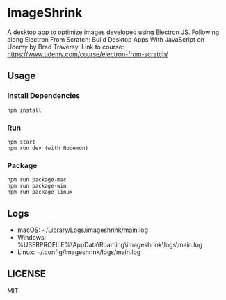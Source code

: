 # ImageShrink

A desktop app to optimize images developed using Electron JS.
Following along Electron From Scratch: Build Desktop Apps With JavaScript on Udemy by Brad Traversy.
Link to course: https://www.udemy.com/course/electron-from-scratch/

## Usage

### Install Dependencies

```
npm install
```

### Run

```
npm start
npm run dev (with Nodemon)
```

### Package

```
npm run package-mac
npm run package-win
npm run package-linux
```

## Logs

- macOS: ~/Library/Logs/imageshrink/main.log
- Windows: %USERPROFILE%\AppData\Roaming\imageshrink\logs\main.log
- Linux: ~/.config/imageshrink/logs/main.log

## LICENSE

MIT
